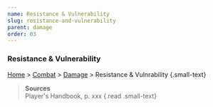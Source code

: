 ```yaml
---
name: Resistance & Vulnerability
slug: resistance-and-vulnerability
parent: damage
order: 03
---
```

### Resistance & Vulnerability
[Home](dm-operations-center) > [Combat](combat) > [Damage](damage) > Resistance & Vulnrability {.small-text}

> **Sources** <br/>
> Player's Handbook, p. xxx
{.read .small-text}